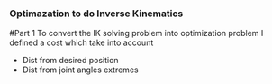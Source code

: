 ### Optimazation to do Inverse Kinematics
#Part 1
To convert the IK solving problem into optimization problem I defined a cost which take into account 
* Dist from desired position
* Dist from joint angles extremes 


